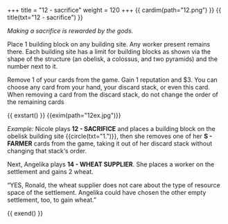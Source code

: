 +++
title = "12 - sacrifice"
weight = 120
+++
{{ cardim(path="12.png") }}
{{ title(txt="12 - sacrifice") }}

*Making a sacrifice is rewarded by the gods.*

Place 1 building block on any building site. Any worker present remains there.
Each building site has a limit for building blocks as shown via the shape of
the structure (an obelisk, a colossus, and two pyramids) and the number next to
it.

Remove 1 of your cards from the game. Gain 1 reputation and $3. You can
choose any card from your hand, your discard stack, or even this card. When
removing a card from the discard stack, do not change the order of the
remaining cards

{{ exstart() }}
{{exim(path="12ex.jpg")}}

*Example:* Nicole plays **12 - SACRIFICE** and places a building block on the
obelisk building site {{circle(txt="1.")}}, then she removes one of her **S -
FARMER** cards from the game, taking it out of her discard stack without
changing that stack‘s order.

Next, Angelika plays **14 - WHEAT SUPPLIER**. She places a worker on the
settlement and gains 2 wheat.

“YES, Ronald, the wheat supplier does not care about the type of resource
space of the settlement. Angelika could have chosen the other empty
settlement, too, to gain wheat.”


{{ exend() }}
